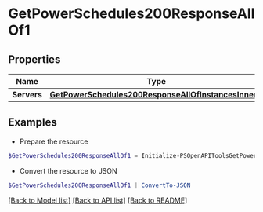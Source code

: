 # GetPowerSchedules200ResponseAllOf1
## Properties

Name | Type | Description | Notes
------------ | ------------- | ------------- | -------------
**Servers** | [**GetPowerSchedules200ResponseAllOfInstancesInner[]**](GetPowerSchedules200ResponseAllOfInstancesInner.md) |  | [optional] 

## Examples

- Prepare the resource
```powershell
$GetPowerSchedules200ResponseAllOf1 = Initialize-PSOpenAPIToolsGetPowerSchedules200ResponseAllOf1  -Servers null
```

- Convert the resource to JSON
```powershell
$GetPowerSchedules200ResponseAllOf1 | ConvertTo-JSON
```

[[Back to Model list]](../README.md#documentation-for-models) [[Back to API list]](../README.md#documentation-for-api-endpoints) [[Back to README]](../README.md)

